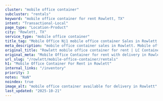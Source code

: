 ```yaml
---
cluster: "mobile office container"
subcluster: "rentals"
keyword: "mobile office container for rent Rowlett, TX"
intent: "Transactional-Local"
page_type: "Location-Product"
city: "Rowlett, TX"
service_type: "mobile office container"
title_tag: "Mobile Office Nj1 mobile office container Sales in Rowlett | LC Container"
meta_description: "mobile office container sales in Rowlett. Mobile office containers for workspace solutions. Fast delivery, competitive pricing. Serving mobile office container area. Quote ID: M38. Call (214) 524-4168 for your free quote today."
original_title: "Rowlett mobile office container for rent | LC Container"
original_meta: "Mobile Office Container for rent with delivery in Rowlett, TX. LC Container — local Since 2003. Get pricing today."
url_slug: "/rowlett/mobile-office-container/rentals"
h1: "Mobile Office Container For Rent in Rowlett"
internal_links: "/inventory"
priority: 3
notes: "NaN"
noindex: true
image_alt: "mobile office container available for delivery in Rowlett"
last_updated: "2025-10-21"
---
```


<!-- TODO: Add unique city/inventory copy, images, and internal links here. -->

